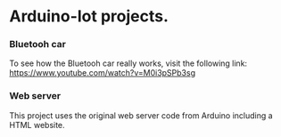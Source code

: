 # Arduino-Iot projects. 

### Bluetooh car

To see how the Bluetooh car really works, visit the following link: https://www.youtube.com/watch?v=M0i3pSPb3sg

### Web server

This project uses the original web server code from Arduino including a HTML website. 
